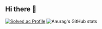 ## Hi there 👋
[![Solved.ac Profile](http://mazassumnida.wtf/api/v2/generate_badge?boj=jiwoo5312)](https://solved.ac/jiwoo5312/)
![Anurag's GitHub stats](https://github-readme-stats.vercel.app/api?username=wata548&show_icons=true&theme=radical)
